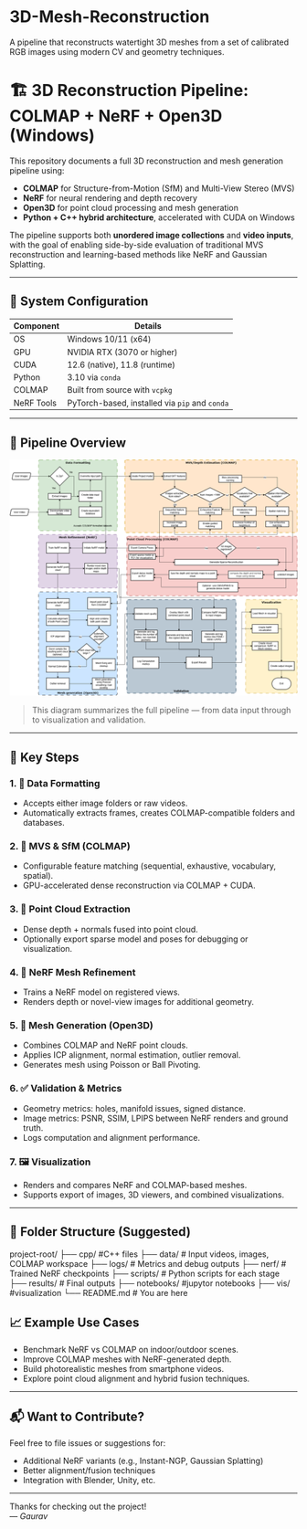 # 3D-Mesh-Reconstruction
A pipeline that reconstructs watertight 3D meshes from a set of calibrated RGB images using modern CV and geometry techniques.
# 🏗️ 3D Reconstruction Pipeline: COLMAP + NeRF + Open3D (Windows)

This repository documents a full 3D reconstruction and mesh generation pipeline using:

- **COLMAP** for Structure-from-Motion (SfM) and Multi-View Stereo (MVS)
- **NeRF** for neural rendering and depth recovery
- **Open3D** for point cloud processing and mesh generation
- **Python + C++ hybrid architecture**, accelerated with CUDA on Windows

The pipeline supports both **unordered image collections** and **video inputs**, with the goal of enabling side-by-side evaluation of traditional MVS reconstruction and learning-based methods like NeRF and Gaussian Splatting.

---

## 📌 System Configuration

| Component  | Details                      |
| ---------- | ---------------------------- |
| OS         | Windows 10/11 (x64)          |
| GPU        | NVIDIA RTX (3070 or higher)  |
| CUDA       | 12.6 (native), 11.8 (runtime)|
| Python     | 3.10 via `conda`             |
| COLMAP     | Built from source with `vcpkg` |
| NeRF Tools | PyTorch-based, installed via `pip` and `conda` |

---

## 🔄 Pipeline Overview

![Mesh Reconstruction Flow Diagram](./docs/Mesh%20Reconstruction%20flow.png)

> This diagram summarizes the full pipeline — from data input through to visualization and validation.

---

## 🔧 Key Steps

### 1. 📂 **Data Formatting**
- Accepts either image folders or raw videos.
- Automatically extracts frames, creates COLMAP-compatible folders and databases.

### 2. 🧠 **MVS & SfM (COLMAP)**
- Configurable feature matching (sequential, exhaustive, vocabulary, spatial).
- GPU-accelerated dense reconstruction via COLMAP + CUDA.

### 3. 📐 **Point Cloud Extraction**
- Dense depth + normals fused into point cloud.
- Optionally export sparse model and poses for debugging or visualization.

### 4. 🧵 **NeRF Mesh Refinement**
- Trains a NeRF model on registered views.
- Renders depth or novel-view images for additional geometry.

### 5. 🧊 **Mesh Generation (Open3D)**
- Combines COLMAP and NeRF point clouds.
- Applies ICP alignment, normal estimation, outlier removal.
- Generates mesh using Poisson or Ball Pivoting.

### 6. ✅ **Validation & Metrics**
- Geometry metrics: holes, manifold issues, signed distance.
- Image metrics: PSNR, SSIM, LPIPS between NeRF renders and ground truth.
- Logs computation and alignment performance.

### 7. 🖼️ **Visualization**
- Renders and compares NeRF and COLMAP-based meshes.
- Supports export of images, 3D viewers, and combined visualizations.

---

## 📁 Folder Structure (Suggested)
project-root/
├── cpp/ #C++ files
├── data/ # Input videos, images, COLMAP workspace
├── logs/ # Metrics and debug outputs
├── nerf/ # Trained NeRF checkpoints
├── scripts/ # Python scripts for each stage
├── results/ # Final outputs
├── notebooks/ #jupytor notebooks 
├── vis/ #visualization 
└── README.md # You are here

## 📈 Example Use Cases

- Benchmark NeRF vs COLMAP on indoor/outdoor scenes.
- Improve COLMAP meshes with NeRF-generated depth.
- Build photorealistic meshes from smartphone videos.
- Explore point cloud alignment and hybrid fusion techniques.

---

## 📬 Want to Contribute?

Feel free to file issues or suggestions for:
- Additional NeRF variants (e.g., Instant-NGP, Gaussian Splatting)
- Better alignment/fusion techniques
- Integration with Blender, Unity, etc.

---

Thanks for checking out the project!  
— _Gaurav_
